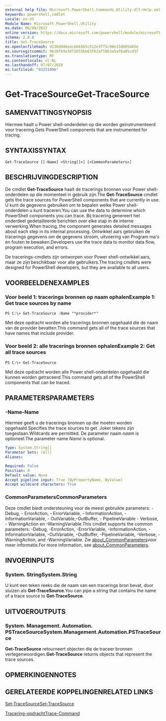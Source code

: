 ```yaml
---
external help file: Microsoft.PowerShell.Commands.Utility.dll-Help.xml
keywords: powershell,cmdlet
Locale: en-US
Module Name: Microsoft.PowerShell.Utility
ms.date: 06/09/2017
online version: https://docs.microsoft.com/powershell/module/microsoft.powershell.utility/get-tracesource?view=powershell-6&WT.mc_id=ps-gethelp
schema: 2.0.0
title: Get-TraceSource
ms.openlocfilehash: d136dd46eaceb65b5c512e3ff5c98e13d685d45e
ms.sourcegitcommit: 9b28fb9a3d72655bb63f62af18b3a5af6a05cd3f
ms.translationtype: MT
ms.contentlocale: nl-NL
ms.lasthandoff: 07/07/2020
ms.locfileid: "93251096"
---
```

# <span data-ttu-id="db6ff-103">Get-TraceSource</span><span class="sxs-lookup"><span data-stu-id="db6ff-103">Get-TraceSource</span></span>

## <span data-ttu-id="db6ff-104">SAMENVATTING</span><span class="sxs-lookup"><span data-stu-id="db6ff-104">SYNOPSIS</span></span>
<span data-ttu-id="db6ff-105">Hiermee haalt u Power shell-onderdelen op die worden geinstrumenteerd voor tracering.</span><span class="sxs-lookup"><span data-stu-id="db6ff-105">Gets PowerShell components that are instrumented for tracing.</span></span>

## <span data-ttu-id="db6ff-106">SYNTAXIS</span><span class="sxs-lookup"><span data-stu-id="db6ff-106">SYNTAX</span></span>

```
Get-TraceSource [[-Name] <String[]>] [<CommonParameters>]
```

## <span data-ttu-id="db6ff-107">BESCHRIJVING</span><span class="sxs-lookup"><span data-stu-id="db6ff-107">DESCRIPTION</span></span>

<span data-ttu-id="db6ff-108">De cmdlet **Get-TraceSource** haalt de tracerings bronnen voor Power shell-onderdelen op die momenteel in gebruik zijn.</span><span class="sxs-lookup"><span data-stu-id="db6ff-108">The **Get-TraceSource** cmdlet gets the trace sources for PowerShell components that are currently in use.</span></span>
<span data-ttu-id="db6ff-109">U kunt de gegevens gebruiken om te bepalen welke Power shell-onderdelen u kunt traceren.</span><span class="sxs-lookup"><span data-stu-id="db6ff-109">You can use the data to determine which PowerShell components you can trace.</span></span>
<span data-ttu-id="db6ff-110">Bij tracering genereert het onderdeel gedetailleerde berichten over elke stap in de interne verwerking.</span><span class="sxs-lookup"><span data-stu-id="db6ff-110">When tracing, the component generates detailed messages about each step in its internal processing.</span></span>
<span data-ttu-id="db6ff-111">Ontwikkel aars gebruiken de tracerings gegevens om de gegevens stroom, uitvoering van Program ma's en fouten te bewaken.</span><span class="sxs-lookup"><span data-stu-id="db6ff-111">Developers use the trace data to monitor data flow, program execution, and errors.</span></span>

<span data-ttu-id="db6ff-112">De tracerings-cmdlets zijn ontworpen voor Power shell-ontwikkel aars, maar ze zijn beschikbaar voor alle gebruikers.</span><span class="sxs-lookup"><span data-stu-id="db6ff-112">The tracing cmdlets were designed for PowerShell developers, but they are available to all users.</span></span>

## <span data-ttu-id="db6ff-113">VOORBEELDEN</span><span class="sxs-lookup"><span data-stu-id="db6ff-113">EXAMPLES</span></span>

### <span data-ttu-id="db6ff-114">Voor beeld 1: tracerings bronnen op naam ophalen</span><span class="sxs-lookup"><span data-stu-id="db6ff-114">Example 1: Get trace sources by name</span></span>

```
PS C:\> Get-TraceSource -Name "*provider*"
```

<span data-ttu-id="db6ff-115">Met deze opdracht worden alle tracerings bronnen opgehaald die de naam van de provider bevatten.</span><span class="sxs-lookup"><span data-stu-id="db6ff-115">This command gets all of the trace sources that have names that include provider.</span></span>

### <span data-ttu-id="db6ff-116">Voor beeld 2: alle tracerings bronnen ophalen</span><span class="sxs-lookup"><span data-stu-id="db6ff-116">Example 2: Get all trace sources</span></span>

```
PS C:\> Get-TraceSource
```

<span data-ttu-id="db6ff-117">Met deze opdracht worden alle Power shell-onderdelen opgehaald die kunnen worden getraceerd.</span><span class="sxs-lookup"><span data-stu-id="db6ff-117">This command gets all of the PowerShell components that can be traced.</span></span>

## <span data-ttu-id="db6ff-118">PARAMETERS</span><span class="sxs-lookup"><span data-stu-id="db6ff-118">PARAMETERS</span></span>

### <span data-ttu-id="db6ff-119">-Name</span><span class="sxs-lookup"><span data-stu-id="db6ff-119">-Name</span></span>

<span data-ttu-id="db6ff-120">Hiermee geeft u de tracerings bronnen op die moeten worden opgehaald.</span><span class="sxs-lookup"><span data-stu-id="db6ff-120">Specifies the trace sources to get.</span></span>
<span data-ttu-id="db6ff-121">Joker tekens zijn toegestaan.</span><span class="sxs-lookup"><span data-stu-id="db6ff-121">Wildcards are permitted.</span></span>
<span data-ttu-id="db6ff-122">De parameter naam *naam* is optioneel.</span><span class="sxs-lookup"><span data-stu-id="db6ff-122">The parameter name *Name* is optional.</span></span>

```yaml
Type: System.String[]
Parameter Sets: (All)
Aliases:

Required: False
Position: 0
Default value: None
Accept pipeline input: True (ByPropertyName, ByValue)
Accept wildcard characters: True
```

### <span data-ttu-id="db6ff-123">CommonParameters</span><span class="sxs-lookup"><span data-stu-id="db6ff-123">CommonParameters</span></span>

<span data-ttu-id="db6ff-124">Deze cmdlet biedt ondersteuning voor de meest gebruikte parameters: -Debug, - ErrorAction, - ErrorVariable, - InformationAction, -InformationVariable, - OutVariable,-OutBuffer, - PipelineVariable - Verbose, - WarningAction en -WarningVariable.</span><span class="sxs-lookup"><span data-stu-id="db6ff-124">This cmdlet supports the common parameters: -Debug, -ErrorAction, -ErrorVariable, -InformationAction, -InformationVariable, -OutVariable, -OutBuffer, -PipelineVariable, -Verbose, -WarningAction, and -WarningVariable.</span></span> <span data-ttu-id="db6ff-125">Zie [about_CommonParameters](https://go.microsoft.com/fwlink/?LinkID=113216)voor meer informatie.</span><span class="sxs-lookup"><span data-stu-id="db6ff-125">For more information, see [about_CommonParameters](https://go.microsoft.com/fwlink/?LinkID=113216).</span></span>

## <span data-ttu-id="db6ff-126">INVOER</span><span class="sxs-lookup"><span data-stu-id="db6ff-126">INPUTS</span></span>

### <span data-ttu-id="db6ff-127">System. String</span><span class="sxs-lookup"><span data-stu-id="db6ff-127">System.String</span></span>

<span data-ttu-id="db6ff-128">U kunt een teken reeks die de naam van een tracerings bron bevat, door sluizen als **Get-TraceSource**.</span><span class="sxs-lookup"><span data-stu-id="db6ff-128">You can pipe a string that contains the name of a trace source to **Get-TraceSource**.</span></span>

## <span data-ttu-id="db6ff-129">UITVOER</span><span class="sxs-lookup"><span data-stu-id="db6ff-129">OUTPUTS</span></span>

### <span data-ttu-id="db6ff-130">System. Management. Automation. PSTraceSource</span><span class="sxs-lookup"><span data-stu-id="db6ff-130">System.Management.Automation.PSTraceSource</span></span>

<span data-ttu-id="db6ff-131">**Get-TraceSource** retourneert objecten die de traceer bronnen vertegenwoordigen.</span><span class="sxs-lookup"><span data-stu-id="db6ff-131">**Get-TraceSource** returns objects that represent the trace sources.</span></span>

## <span data-ttu-id="db6ff-132">OPMERKINGEN</span><span class="sxs-lookup"><span data-stu-id="db6ff-132">NOTES</span></span>

## <span data-ttu-id="db6ff-133">GERELATEERDE KOPPELINGEN</span><span class="sxs-lookup"><span data-stu-id="db6ff-133">RELATED LINKS</span></span>

[<span data-ttu-id="db6ff-134">Set-TraceSource</span><span class="sxs-lookup"><span data-stu-id="db6ff-134">Set-TraceSource</span></span>](Set-TraceSource.md)

[<span data-ttu-id="db6ff-135">Tracering-opdracht</span><span class="sxs-lookup"><span data-stu-id="db6ff-135">Trace-Command</span></span>](Trace-Command.md)
